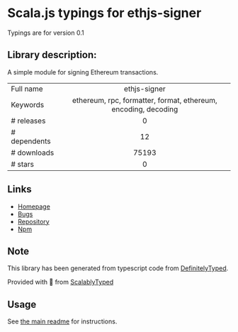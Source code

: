 
# Scala.js typings for ethjs-signer

Typings are for version 0.1

## Library description:
A simple module for signing Ethereum transactions.

|                    |                 |
| ------------------ | :-------------: |
| Full name          | ethjs-signer |
| Keywords           | ethereum, rpc, formatter, format, ethereum, encoding, decoding |
| # releases         | 0 |
| # dependents       | 12 |
| # downloads        | 75193 |
| # stars            | 0 |

## Links
- [Homepage](https://github.com/ethjs/ethjs-signer#readme)
- [Bugs](https://github.com/ethjs/ethjs-signer/issues)
- [Repository](https://github.com/ethjs/ethjs-signer)
- [Npm](https://www.npmjs.com/package/ethjs-signer)
    


## Note
This library has been generated from typescript code from [DefinitelyTyped](https://definitelytyped.org).

Provided with :purple_heart: from [ScalablyTyped](https://github.com/oyvindberg/ScalablyTyped)

## Usage
See [the main readme](../../readme.md) for instructions.


